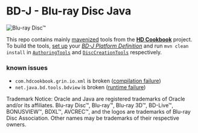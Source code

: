 # BD-J - Blu-ray Disc Java

![Blu-ray Disc™](http://blu-raydisc.com/Images/bdalogo.png)

This repo contains mainly [mavenized](http://maven.apache.org/) tools from the [**HD Cookbook**](http://java.net/projects/hdcookbook/) project. To build the tools, [set up](./etc/build.sh) your [*BD-J Platform Definition*](http://java.net/projects/hdcookbook/pages/BDJPlatformDefinition) and run `mvn clean install` in [`AuthoringTools`](./AuthoringTools) and [`DiscCreationTools`](./DiscCreationTools) respectively.


### known issues
* `com.hdcookbook.grin.io.xml` is broken ([compilation failure](https://gist.github.com/1916339))
* `net.java.bd.tools.bdview` is broken ([runtime failure](https://gist.github.com/1916340))

Trademark Notice:
Oracle and Java are registered trademarks of Oracle and/or its affiliates.
Blu-ray Disc™, Blu-ray™, Blu-ray 3D™, BD-Live™, BONUSVIEW™, BDXL™, AVCREC™, and the logos are trademarks of Blu-ray Disc Association.
Other names may be trademarks of their respective owners.
